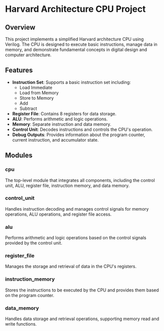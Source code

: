 # Harvard Architecture CPU Project

## Overview

This project implements a simplified Harvard architecture CPU using Verilog. The CPU is designed to execute basic instructions, manage data in memory, and demonstrate fundamental concepts in digital design and computer architecture.

## Features

- **Instruction Set**: Supports a basic instruction set including:
  - Load Immediate
  - Load from Memory
  - Store to Memory
  - Add
  - Subtract
- **Register File**: Contains 8 registers for data storage.
- **ALU**: Performs arithmetic and logic operations.
- **Memory**: Separate instruction and data memory.
- **Control Unit**: Decodes instructions and controls the CPU's operation.
- **Debug Outputs**: Provides information about the program counter, current instruction, and accumulator state.

## Modules

### cpu
The top-level module that integrates all components, including the control unit, ALU, register file, instruction memory, and data memory.

### control_unit
Handles instruction decoding and manages control signals for memory operations, ALU operations, and register file access.

### alu
Performs arithmetic and logic operations based on the control signals provided by the control unit.

### register_file
Manages the storage and retrieval of data in the CPU's registers.

### instruction_memory
Stores the instructions to be executed by the CPU and provides them based on the program counter.

### data_memory
Handles data storage and retrieval operations, supporting memory read and write functions.
